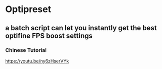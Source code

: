 # Optipreset
## a batch script can let you instantly get the best optifine FPS boost settings

### Chinese Tutorial
https://youtu.be/ny6zHserVYk
